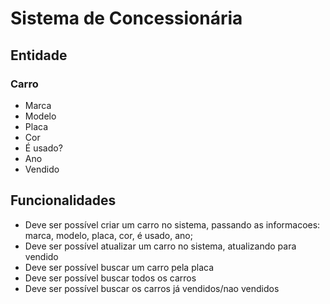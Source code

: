 # Sistema de Concessionária

## Entidade

### Carro

-  Marca
-  Modelo
-  Placa
-  Cor
-  É usado?
-  Ano
-  Vendido

## Funcionalidades

-  Deve ser possível criar um carro no sistema, passando as informacoes: marca,
   modelo, placa, cor, é usado, ano;
-  Deve ser possível atualizar um carro no sistema, atualizando para vendido
-  Deve ser possível buscar um carro pela placa
-  Deve ser possível buscar todos os carros
-  Deve ser possível buscar os carros já vendidos/nao vendidos
